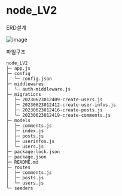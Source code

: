 # node_LV2

ERD설계

![image](https://github.com/baechanyong1/node_LV4/assets/110149885/f1e1ae0d-c67a-48a0-838f-dfb310198119)



파일구조
```
node_LV2
├─ app.js
├─ config
│  └─ config.json
├─ middlewares
│  └─ auth-middleware.js
├─ migrations
│  ├─ 20230623012409-create-users.js
│  ├─ 20230623012412-create-user-infos.js
│  ├─ 20230623012416-create-posts.js
│  └─ 20230623012419-create-comments.js
├─ models
│  ├─ comments.js
│  ├─ index.js
│  ├─ posts.js
│  ├─ userinfos.js
│  └─ users.js
├─ package-lock.json
├─ package.json
├─ README.md
├─ routes
│  ├─ comments.js
│  ├─ posts.js
│  └─ users.js
└─ seeders

```
